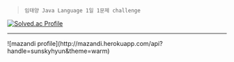 <blockquote>
<p>
  <code>임태양 Java Language 1일 1문제 challenge</code>
</p>
</blockquote>

[![Solved.ac Profile](http://mazassumnida.wtf/api/mini/generate_badge?boj=sunskyhyun)](https://solved.ac/sunskyhyun/)
<hr>
![mazandi profile](http://mazandi.herokuapp.com/api?handle=sunskyhyun&theme=warm)
